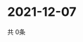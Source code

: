 # 2021-12-07
  共 0条

  <!-- BEGIN -->
  <!-- 最后更新时间Tue Dec 07 2021 20:04:49 GMT+0000 (Coordinated Universal Time) -->
  
  <!-- END -->
  
  